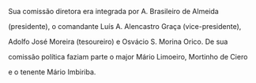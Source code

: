 

Sua comissão diretora era integrada por A. Brasileiro de Almeida

(presidente), o comandante Luís A. Alencastro Graça (vice-presidente),

Adolfo José Moreira (tesoureiro) e Osvácio S. Morina Orico. De sua

comissão política faziam parte o major Mário Limoeiro, Mortinho de Ciero

e o tenente Mário Imbiriba.




